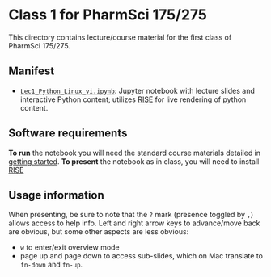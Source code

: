 # Class 1 for PharmSci 175/275

This directory contains lecture/course material for the first class of PharmSci 175/275.

## Manifest
- [`Lec1_Python_Linux_vi.ipynb`](Lec1_Python_Linux_vi.ipynb): Jupyter notebook with lecture slides and interactive Python content; utilizes [RISE](https://damianavila.github.io/RISE/) for live rendering of python content.

## Software requirements
**To run** the notebook you will need the standard course materials detailed in [getting started](../getting-started.md).
**To present** the notebook as in class, you will need to install [RISE](https://damianavila.github.io/RISE/)

## Usage information

When presenting, be sure to note that the `?` mark (presence toggled by `,`) allows access to help info.
Left and right arrow keys to advance/move back are obvious, but some other aspects are less obvious:
- `w` to enter/exit overview mode
- page up and page down to access sub-slides, which on Mac translate to `fn-down` and `fn-up`.
